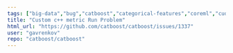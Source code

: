 ```yaml
---
tags: ["big-data","bug","catboost","categorical-features","coreml","cuda","data-mining","data-science","decision-trees","gbdt","gbm","gpu","gpu-computing","gradient-boosting","kaggle","machine-learning","objectives-and-metrics","python","r","tutorial"]
title: "Custom c++ metric Run Problem"
html_url: "https://github.com/catboost/catboost/issues/1337"
user: "gavrenkov"
repo: "catboost/catboost"
---
```


